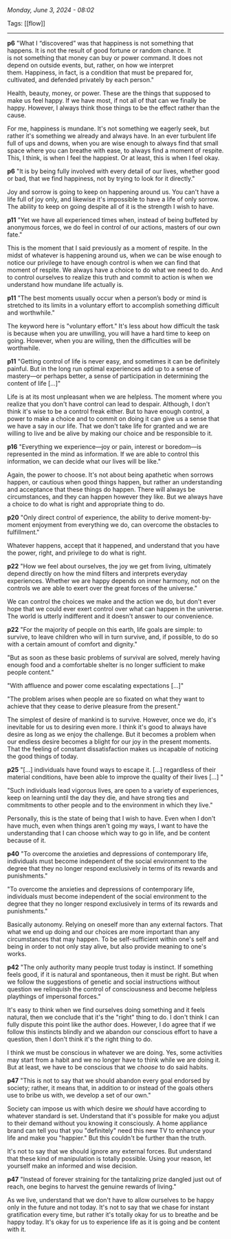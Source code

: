 
*Monday, June 3, 2024 - 08:02*

Tags: [[flow]]

---

**p6**
"What I “discovered” was that happiness is not something that happens. It is not the result of good fortune or random chance. It is not something that money can buy or power command. It does not depend on outside events, but, rather, on how we interpret them. Happiness, in fact, is a condition that must be prepared for, cultivated, and defended privately by each person."

Health, beauty, money, or power. These are the things that supposed to make us feel happy. If we have most, if not all of that can we finally be happy. However, I always think those things to be the effect rather than the cause. 

For me, happiness is mundane. It's not something we eagerly seek, but rather it's something we already and always have. In an ever turbulent life full of ups and downs, when you are wise enough to always find that small space where you can breathe with ease, to always find a moment of respite. This, I think, is when I feel the happiest. Or at least, this is when I feel okay.


**p6**
"It is by being fully involved with every detail of our lives, whether good or bad, that we find happiness, not by trying to look for it directly."

Joy and sorrow is going to keep on happening around us. You can't have a life full of joy only, and likewise it's impossible to have a life of only sorrow. The ability to keep on going despite all of it is the strength I wish to have.


**p11**
"Yet we have all experienced times when, instead of being buffeted by anonymous forces, we do feel in control of our actions, masters of our own fate."

This is the moment that I said previously as a moment of respite. In the midst of whatever is happening around us, when we can be wise enough to notice our privilege to have enough control is when we can find that moment of respite. We always have a choice to do what we need to do. And to control ourselves to realize this truth and commit to action is when we understand how mundane life actually is.


**p11**
"The best moments usually occur when a person’s body or mind is stretched to its limits in a voluntary effort to accomplish something difficult and worthwhile."

The keyword here is "voluntary effort." It's less about how difficult the task is because when you are unwilling, you will have a hard time to keep on going. However, when you are willing, then the difficulties will be worthwhile.


**p11**
"Getting control of life is never easy, and sometimes it can be definitely painful. But in the long run optimal experiences add up to a sense of mastery—or perhaps better, a sense of participation in determining the content of life \[…]"

Life is at its most unpleasant when we are helpless. The moment where you realize that you don't have control can lead to despair. Although, I don't think it's wise to be a control freak either. But to have enough control, a power to make a choice and to commit on doing it can give us a sense that we have a say in our life. That we don't take life for granted and we are willing to live and be alive by making our choice and be responsible to it.


**p16**
"Everything we experience—joy or pain, interest or boredom—is represented in the mind as information. If we are able to control this information, we can decide what our lives will be like."

Again, the power to choose. It's not about being apathetic when sorrows happen, or cautious when good things happen, but rather an understanding and acceptance that these things do happen. There will always be circumstances, and they can happen however they like. But we always have a choice to do what is right and appropriate thing to do.


**p20**
"Only direct control of experience, the ability to derive moment-by-moment enjoyment from everything we do, can overcome the obstacles to fulfillment."

Whatever happens, accept that it happened, and understand that you have the power, right, and privilege to do what is right.


**p22**
"How we feel about ourselves, the joy we get from living, ultimately depend directly on how the mind filters and interprets everyday experiences. Whether we are happy depends on inner harmony, not on the controls we are able to exert over the great forces of the universe."

We can control the choices we make and the action we do, but don't ever hope that we could ever exert control over what can happen in the universe. The world is utterly indifferent and it doesn't answer to our convenience.


**p22**
"For the majority of people on this earth, life goals are simple: to survive, to leave children who will in turn survive, and, if possible, to do so with a certain amount of comfort and dignity."

"But as soon as these basic problems of survival are solved, merely having enough food and a comfortable shelter is no longer sufficient to make people content."

"With affluence and power come escalating expectations \[…]"

"The problem arises when people are so fixated on what they want to achieve that they cease to derive pleasure from the present."

The simplest of desire of mankind is to survive. However, once we do, it's inevitable for us to desiring even more. I think it's good to always have desire as long as we enjoy the challenge. But it becomes a problem when our endless desire becomes a blight for our joy in the present moments. That the feeling of constant dissatisfaction makes us incapable of noticing the good things of today.


**p25**
"\[…] individuals have found ways to escape it. \[…] regardless of their material conditions, have been able to improve the quality of their lives \[…] "

"Such individuals lead vigorous lives, are open to a variety of experiences, keep on learning until the day they die, and have strong ties and commitments to other people and to the environment in which they live."

Personally, this is the state of being that I wish to have. Even when I don't have much, even when things aren't going my ways, I want to have the understanding that I can choose which way to go in life, and be content because of it.


**p40**
"To overcome the anxieties and depressions of contemporary life, individuals must become independent of the social environment to the degree that they no longer respond exclusively in terms of its rewards and punishments."

"To overcome the anxieties and depressions of contemporary life, individuals must become independent of the social environment to the degree that they no longer respond exclusively in terms of its rewards and punishments."

Basically autonomy. Relying on oneself more than any external factors. That what we end up doing and our choices are more important than any circumstances that may happen. To be self-sufficient within one's self and being in order to not only stay alive, but also provide meaning to one's works.


**p42**
"The only authority many people trust today is instinct. If something feels good, if it is natural and spontaneous, then it must be right. But when we follow the suggestions of genetic and social instructions without question we relinquish the control of consciousness and become helpless playthings of impersonal forces."

It's easy to think when we find ourselves doing something and it feels natural, then we conclude that it's the "right" thing to do. I don't think I can fully dispute this point like the author does. However, I do agree that if we follow this instincts blindly and we abandon our conscious effort to have a question, then I don't think it's the right thing to do.

I think we must be conscious in whatever we are doing. Yes, some activities may start from a habit and we no longer have to think while we are doing it. But at least, we have to be conscious that we *choose* to do said habits.


**p47**
"This is not to say that we should abandon every goal endorsed by society; rather, it means that, in addition to or instead of the goals others use to bribe us with, we develop a set of our own."

Society can impose us with which desire we *should* have according to whatever standard is set. Understand that it's possible for make you adjust to their demand without you knowing it consciously. A home appliance brand can tell you that you "definitely" need this new TV to enhance your life and make you "happier." But this couldn't be further than the truth.

It's not to say that we should ignore any external forces. But understand that these kind of manipulation is totally possible. Using your reason, let yourself make an informed and wise decision.


**p47**
"Instead of forever straining for the tantalizing prize dangled just out of reach, one begins to harvest the genuine rewards of living."

As we live, understand that we don't have to allow ourselves to be happy only in the future and not today. It's not to say that we chase for instant gratification every time, but rather it's totally okay for us to breathe and be happy today. It's okay for us to experience life as it is going and be content with it.


